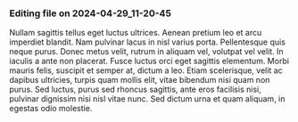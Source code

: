 

### Editing file on 2024-04-29_11-20-45

Nullam sagittis tellus eget luctus ultrices. Aenean pretium leo et arcu imperdiet blandit. Nam pulvinar lacus in nisl varius porta. Pellentesque quis neque purus. Donec metus velit, rutrum in aliquam vel, volutpat vel velit. In iaculis a ante non placerat. Fusce luctus orci eget sagittis elementum. Morbi mauris felis, suscipit et semper at, dictum a leo. Etiam scelerisque, velit ac dapibus ultricies, turpis quam mollis elit, vitae bibendum nisi quam non purus. Sed luctus, purus sed rhoncus sagittis, ante eros facilisis nisi, pulvinar dignissim nisi nisl vitae nunc. Sed dictum urna et quam aliquam, in egestas odio molestie.


